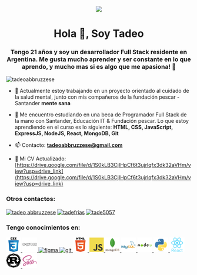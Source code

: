 <div align="center">
  <img src="https://media.giphy.com/media/3oKIPnAiaMCws8nOsE/giphy.gif" width="200">
</div>
<h1 align="center"> Hola 👋, Soy Tadeo</h1>
<h3 align="center">Tengo 21 años y soy un desarrollador Full Stack residente en Argentina. Me gusta mucho aprender y ser constante en lo que aprendo, y mucho mas si es algo que me apasiona! 🙌</h3>

<p align="left"> <img src="https://komarev.com/ghpvc/?username=tadeoabbruzzese&label=Profile%20views&color=0e75b6&style=flat" alt="tadeoabbruzzese" /> </p>

- 🔭 Actualmente estoy trabajando en un proyecto orientado al cuidado de la salud mental, junto con mis compañeros de la fundación pescar - Santander **mente sana**

- 🌱 Me encuentro estudiando en una beca de Programador Full Stack de la mano con Santander, Educación IT & Fundación pescar. Lo que estoy aprendiendo en el curso es lo siguiente: **HTML, CSS, JavaScript, ExpressJS, NodeJS, React, MongoDB, Git**

- 📫 Contacto: **tadeoabbruzzese@gmail.com**

- 📄 Mi CV Actualizado: [https://drive.google.com/file/d/1S0kLB3CjIHpCf6t3ujrlqfx3dk32aVHm/view?usp=drive_link](https://drive.google.com/file/d/1S0kLB3CjIHpCf6t3ujrlqfx3dk32aVHm/view?usp=drive_link)

<h3 align="left">Otros contactos:</h3>
<p align="left">
<a href="https://linkedin.com/in/tadeo abbruzzese" target="blank"><img align="center" src="https://raw.githubusercontent.com/rahuldkjain/github-profile-readme-generator/master/src/images/icons/Social/linked-in-alt.svg" alt="tadeo abbruzzese" height="30" width="40" /></a>
<a href="https://instagram.com/tadefrias" target="blank"><img align="center" src="https://raw.githubusercontent.com/rahuldkjain/github-profile-readme-generator/master/src/images/icons/Social/instagram.svg" alt="tadefrias" height="30" width="40" /></a>
<a href="https://discord.gg/tade5057" target="blank"><img align="center" src="https://raw.githubusercontent.com/rahuldkjain/github-profile-readme-generator/master/src/images/icons/Social/discord.svg" alt="tade5057" height="30" width="40" /></a>
</p>

<h3 align="left">Tengo conocimientos en:</h3>
<p align="left"> <a href="https://www.w3schools.com/css/" target="_blank" rel="noreferrer"> <img src="https://raw.githubusercontent.com/devicons/devicon/master/icons/css3/css3-original-wordmark.svg" alt="css3" width="40" height="40"/> </a> <a href="https://expressjs.com" target="_blank" rel="noreferrer"> <img src="https://raw.githubusercontent.com/devicons/devicon/master/icons/express/express-original-wordmark.svg" alt="express" width="40" height="40"/> </a> <a href="https://www.figma.com/" target="_blank" rel="noreferrer"> <img src="https://www.vectorlogo.zone/logos/figma/figma-icon.svg" alt="figma" width="40" height="40"/> </a> <a href="https://git-scm.com/" target="_blank" rel="noreferrer"> <img src="https://www.vectorlogo.zone/logos/git-scm/git-scm-icon.svg" alt="git" width="40" height="40"/> </a> <a href="https://www.w3.org/html/" target="_blank" rel="noreferrer"> <img src="https://raw.githubusercontent.com/devicons/devicon/master/icons/html5/html5-original-wordmark.svg" alt="html5" width="40" height="40"/> </a> <a href="https://developer.mozilla.org/en-US/docs/Web/JavaScript" target="_blank" rel="noreferrer"> <img src="https://raw.githubusercontent.com/devicons/devicon/master/icons/javascript/javascript-original.svg" alt="javascript" width="40" height="40"/> </a> <a href="https://www.mongodb.com/" target="_blank" rel="noreferrer"> <img src="https://raw.githubusercontent.com/devicons/devicon/master/icons/mongodb/mongodb-original-wordmark.svg" alt="mongodb" width="40" height="40"/> </a> <a href="https://www.mysql.com/" target="_blank" rel="noreferrer"> <img src="https://raw.githubusercontent.com/devicons/devicon/master/icons/mysql/mysql-original-wordmark.svg" alt="mysql" width="40" height="40"/> </a> <a href="https://nodejs.org" target="_blank" rel="noreferrer"> <img src="https://raw.githubusercontent.com/devicons/devicon/master/icons/nodejs/nodejs-original-wordmark.svg" alt="nodejs" width="40" height="40"/> </a> <a href="https://www.python.org" target="_blank" rel="noreferrer"> <img src="https://raw.githubusercontent.com/devicons/devicon/master/icons/python/python-original.svg" alt="python" width="40" height="40"/> </a> <a href="https://reactjs.org/" target="_blank" rel="noreferrer"> <img src="https://raw.githubusercontent.com/devicons/devicon/master/icons/react/react-original-wordmark.svg" alt="react" width="40" height="40"/> </a> <a href="https://www.rust-lang.org" target="_blank" rel="noreferrer"> <img src="https://raw.githubusercontent.com/devicons/devicon/master/icons/rust/rust-plain.svg" alt="rust" width="40" height="40"/> </a> <a href="https://sass-lang.com" target="_blank" rel="noreferrer"> <img src="https://raw.githubusercontent.com/devicons/devicon/master/icons/sass/sass-original.svg" alt="sass" width="40" height="40"/> </a> </p>
